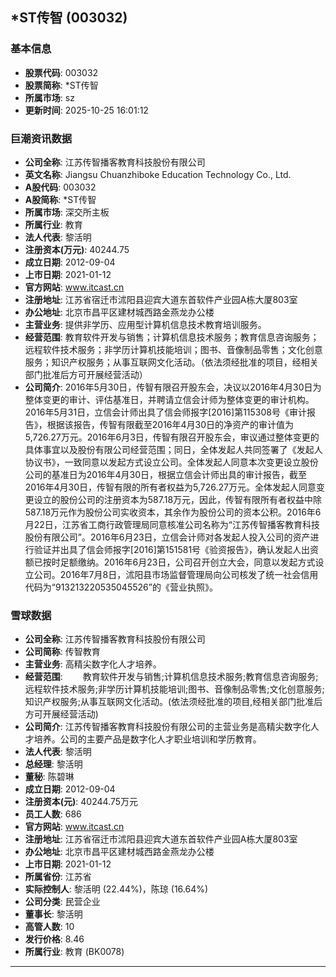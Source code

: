 ## *ST传智 (003032)

### 基本信息

- **股票代码**: 003032
- **股票简称**: *ST传智
- **所属市场**: sz
- **更新时间**: 2025-10-25 16:01:12

### 巨潮资讯数据

- **公司全称**: 江苏传智播客教育科技股份有限公司
- **英文名称**: Jiangsu Chuanzhiboke Education Technology Co., Ltd.
- **A股代码**: 003032
- **A股简称**: *ST传智
- **所属市场**: 深交所主板
- **所属行业**: 教育
- **法人代表**: 黎活明
- **注册资本(万元)**: 40244.75
- **成立日期**: 2012-09-04
- **上市日期**: 2021-01-12
- **官方网站**: www.itcast.cn
- **注册地址**: 江苏省宿迁市沭阳县迎宾大道东首软件产业园A栋大厦803室
- **办公地址**: 北京市昌平区建材城西路金燕龙办公楼
- **主营业务**: 提供非学历、应用型计算机信息技术教育培训服务。
- **经营范围**: 教育软件开发与销售；计算机信息技术服务；教育信息咨询服务；远程软件技术服务；非学历计算机技能培训；图书、音像制品零售；文化创意服务；知识产权服务；从事互联网文化活动。（依法须经批准的项目，经相关部门批准后方可开展经营活动）
- **公司简介**: 2016年5月30日，传智有限召开股东会，决议以2016年4月30日为整体变更的审计、评估基准日，并聘请立信会计师为整体变更的审计机构。2016年5月31日，立信会计师出具了信会师报字[2016]第115308号《审计报告》，根据该报告，传智有限截至2016年4月30日的净资产的审计值为5,726.27万元。2016年6月3日，传智有限召开股东会，审议通过整体变更的具体事宜以及股份有限公司经营范围；同日，全体发起人共同签署了《发起人协议书》，一致同意以发起方式设立公司。全体发起人同意本次变更设立股份公司的基准日为2016年4月30日，根据立信会计师出具的审计报告，截至2016年4月30日，传智有限的所有者权益为5,726.27万元。全体发起人同意变更设立的股份公司的注册资本为587.18万元，因此，传智有限所有者权益中除587.18万元作为股份公司实收资本，其余作为股份公司的资本公积。2016年6月22日，江苏省工商行政管理局同意核准公司名称为“江苏传智播客教育科技股份有限公司”。2016年6月23日，立信会计师对各发起人投入公司的资产进行验证并出具了信会师报字[2016]第151581号《验资报告》，确认发起人出资额已按时足额缴纳。2016年6月23日，公司召开创立大会，同意以发起方式设立公司。2016年7月8日，沭阳县市场监督管理局向公司核发了统一社会信用代码为“913213220535045526”的《营业执照》。

### 雪球数据

- **公司全称**: 江苏传智播客教育科技股份有限公司
- **公司简称**: 传智教育
- **主营业务**: 高精尖数字化人才培养。
- **经营范围**: 　　教育软件开发与销售;计算机信息技术服务;教育信息咨询服务;远程软件技术服务;非学历计算机技能培训;图书、音像制品零售;文化创意服务;知识产权服务;从事互联网文化活动。(依法须经批准的项目,经相关部门批准后方可开展经营活动)
- **公司简介**: 江苏传智播客教育科技股份有限公司的主营业务是高精尖数字化人才培养。公司的主要产品是数字化人才职业培训和学历教育。
- **法人代表**: 黎活明
- **总经理**: 黎活明
- **董秘**: 陈碧琳
- **成立日期**: 2012-09-04
- **注册资本(元)**: 40244.75万元
- **员工人数**: 686
- **官方网站**: www.itcast.cn
- **注册地址**: 江苏省宿迁市沭阳县迎宾大道东首软件产业园A栋大厦803室
- **办公地址**: 北京市昌平区建材城西路金燕龙办公楼
- **上市日期**: 2021-01-12
- **所属省份**: 江苏省
- **实际控制人**: 黎活明 (22.44%)，陈琼 (16.64%)
- **公司分类**: 民营企业
- **董事长**: 黎活明
- **高管人数**: 10
- **发行价格**: 8.46
- **所属行业**: 教育 (BK0078)

---